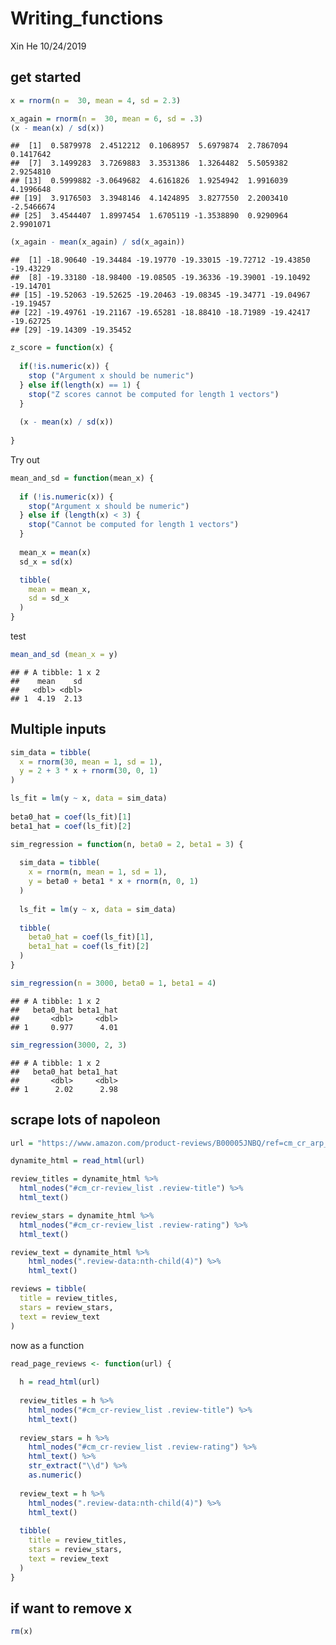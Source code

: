 Writing\_functions
================
Xin He
10/24/2019

## get started

``` r
x = rnorm(n =  30, mean = 4, sd = 2.3)

x_again = rnorm(n =  30, mean = 6, sd = .3)
(x - mean(x) / sd(x))
```

    ##  [1]  0.5879978  2.4512212  0.1068957  5.6979874  2.7867094  0.1417642
    ##  [7]  3.1499283  3.7269883  3.3531386  1.3264482  5.5059382  2.9254810
    ## [13]  0.5999882 -3.0649682  4.6161826  1.9254942  1.9916039  4.1996648
    ## [19]  3.9176503  3.3948146  4.1424895  3.8277550  2.2003410 -2.5466674
    ## [25]  3.4544407  1.8997454  1.6705119 -1.3538890  0.9290964  2.9901071

``` r
(x_again - mean(x_again) / sd(x_again))
```

    ##  [1] -18.90640 -19.34484 -19.19770 -19.33015 -19.72712 -19.43850 -19.43229
    ##  [8] -19.33180 -18.98400 -19.08505 -19.36336 -19.39001 -19.10492 -19.14701
    ## [15] -19.52063 -19.52625 -19.20463 -19.08345 -19.34771 -19.04967 -19.19457
    ## [22] -19.49761 -19.21167 -19.65281 -18.88410 -18.71989 -19.42417 -19.62725
    ## [29] -19.14309 -19.35452

``` r
z_score = function(x) {
  
  if(!is.numeric(x)) {
    stop ("Argument x should be numeric")
  } else if(length(x) == 1) {
    stop("Z scores cannot be computed for length 1 vectors")
  }
  
  (x - mean(x) / sd(x))
  
}
```

Try out

``` r
mean_and_sd = function(mean_x) {
  
  if (!is.numeric(x)) {
    stop("Argument x should be numeric")
  } else if (length(x) < 3) {
    stop("Cannot be computed for length 1 vectors")
  }
  
  mean_x = mean(x)
  sd_x = sd(x)

  tibble(
    mean = mean_x, 
    sd = sd_x
  )
}
```

test

``` r
mean_and_sd (mean_x = y)
```

    ## # A tibble: 1 x 2
    ##    mean    sd
    ##   <dbl> <dbl>
    ## 1  4.19  2.13

## Multiple inputs

``` r
sim_data = tibble(
  x = rnorm(30, mean = 1, sd = 1),
  y = 2 + 3 * x + rnorm(30, 0, 1)
)

ls_fit = lm(y ~ x, data = sim_data)
  
beta0_hat = coef(ls_fit)[1]
beta1_hat = coef(ls_fit)[2]
```

``` r
sim_regression = function(n, beta0 = 2, beta1 = 3) {
  
  sim_data = tibble(
    x = rnorm(n, mean = 1, sd = 1),
    y = beta0 + beta1 * x + rnorm(n, 0, 1)
  )
  
  ls_fit = lm(y ~ x, data = sim_data)
  
  tibble(
    beta0_hat = coef(ls_fit)[1],
    beta1_hat = coef(ls_fit)[2]
  )
}

sim_regression(n = 3000, beta0 = 1, beta1 = 4)
```

    ## # A tibble: 1 x 2
    ##   beta0_hat beta1_hat
    ##       <dbl>     <dbl>
    ## 1     0.977      4.01

``` r
sim_regression(3000, 2, 3)
```

    ## # A tibble: 1 x 2
    ##   beta0_hat beta1_hat
    ##       <dbl>     <dbl>
    ## 1      2.02      2.98

## scrape lots of napoleon

``` r
url = "https://www.amazon.com/product-reviews/B00005JNBQ/ref=cm_cr_arp_d_viewopt_rvwer?ie=UTF8&reviewerType=avp_only_reviews&sortBy=recent&pageNumber=1"

dynamite_html = read_html(url)

review_titles = dynamite_html %>%
  html_nodes("#cm_cr-review_list .review-title") %>%
  html_text()

review_stars = dynamite_html %>%
  html_nodes("#cm_cr-review_list .review-rating") %>%
  html_text()

review_text = dynamite_html %>%
    html_nodes(".review-data:nth-child(4)") %>%
    html_text()

reviews = tibble(
  title = review_titles,
  stars = review_stars,
  text = review_text
)
```

now as a function

``` r
read_page_reviews <- function(url) {
  
  h = read_html(url)
  
  review_titles = h %>%
    html_nodes("#cm_cr-review_list .review-title") %>%
    html_text()
  
  review_stars = h %>%
    html_nodes("#cm_cr-review_list .review-rating") %>%
    html_text() %>%
    str_extract("\\d") %>%
    as.numeric()
  
  review_text = h %>%
    html_nodes(".review-data:nth-child(4)") %>%
    html_text()
  
  tibble(
    title = review_titles,
    stars = review_stars,
    text = review_text
  )
}
```

## if want to remove x

``` r
rm(x)
```
